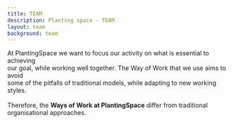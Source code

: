 ```yaml
---
title: TEAM
description: Planting space - TEAM
layout: team
background: team
---
```

At PlantingSpace we want to focus our activity on what is essential to achieving\
our goal, while working
well together. The Way of Work that we use aims to avoid\
some of the pitfalls of traditional models,
while adapting to new working styles.\
\
Therefore, the **Ways of Work at
PlantingSpace** differ from
traditional\
organisational approaches.